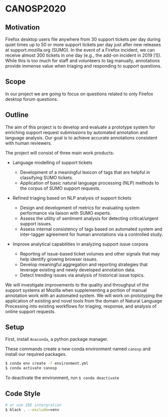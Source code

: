 # CANOSP2020

## Motivation

Firefox desktop users file anywhere from 30 support tickets per day during quiet times up to 50 or more support tickets per day just after new releases at support.mozilla.org (SUMO). In the event of a Firefox incident, we can receive almost 300 tickets in one day (e.g., the add-on incident in 2019 [1]). While this is too much for staff and volunteers to tag manually, annotations provide immense value when triaging and responding to support questions.

## Scope

In our project we are going to focus on questions related to only Firefox desktop forum questions. 

## Outline

The aim of this project is to develop and evaluate a prototype system for enriching support request submissions by automated annotation and language analysis. Our goal is to achieve accurate annotations consistent with human reviewers. 

The project will consist of three main work products:

- Language modelling of support tickets
    - Development of a meaningful lexicon of tags that are helpful in classifying SUMO tickets.
    - Application of basic natural language processing (NLP) methods to the corpus of SUMO support requests.
    
- Refined triaging based on NLP analysis of support tickets
    - Design and development of metrics for evaluating system performance via liaison with SUMO experts.
    - Assess the utility of sentiment analysis for detecting critical/urgent support issues.
    - Assess internal consistency of tags based on automated system and inter-tagger agreement for human annotations via a controlled study.
    
- Improve analytical capabilities in analyzing support issue corpora
    - Reporting of issue-based ticket volumes and other signals that may help identify growing browser issues.
    - Develop meaningful aggregation and reporting strategies that leverage existing and newly developed annotation data.
    - Detect trending issues via analysis of historical issue topics.
    
We will investigate improvements to the quality and throughput of the support systems at Mozilla when supplementing a portion of manual annotation work with an automated system. We will work on prototyping the application of existing and novel tools from the domain of Natural Language Processing into existing workflows for triaging, response, and analysis of online support requests.


## Setup
First, install `Anaconda`, a python package manager.

These commands create a new conda environment named `canosp` and install our required packages. 

```sh
$ conda env create -f environment.yml
$ conda activate canosp
```

To deactivate the environment, run `$ conda deactivate`

## Code Style

```sh
# or use IDE intergration
$ black . --exclude=venv
```
